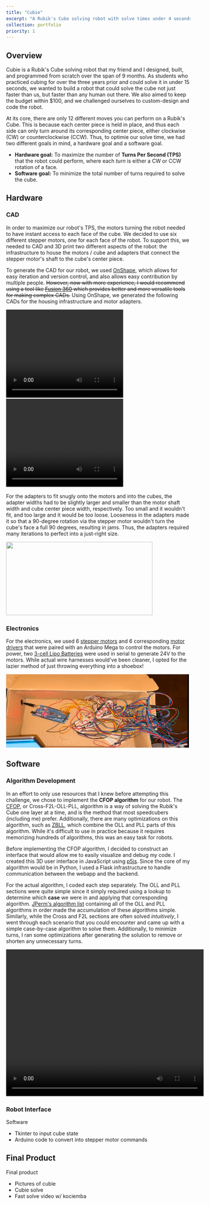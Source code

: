 ```yaml
---
title: "Cubie"
excerpt: "A Rubik's Cube solving robot with solve times under 4 seconds.<br/><img src='/images/500x300.png'>"
collection: portfolio
priority: 1
---
```


## Overview

Cubie is a Rubik's Cube solving robot that my friend and I designed, built, and programmed from scratch over the span of 9 months. As students who practiced cubing for over the three years prior and could solve it in under 15 seconds, we wanted to build a robot that could solve the cube not just faster than us, but faster than any human out there. We also aimed to keep the budget within $100, and we challenged ourselves to custom-design and code the robot.

At its core, there are only 12 different moves you can perform on a Rubik's Cube. This is because each center piece is held in place, and thus each side can only turn around its corresponding center piece, either clockwise (CW) or counterclockwise (CCW). Thus, to optimie our solve time, we had two different goals in mind, a hardware goal and a software goal.
- **Hardware goal:** To maximize the number of **Turns Per Second (TPS)** that the robot could perform, where each _turn_ is either a CW or CCW rotation of a face.
- **Software goal:** To minimize the total number of turns required to solve the cube.

## Hardware

### CAD

In order to maximize our robot's TPS, the motors turning the robot needed to have instant access to each face of the cube. We decided to use six different stepper motors, one for each face of the robot. To support this, we needed to CAD and 3D print two different aspects of the robot: the infrastructure to house the motors / cube and adapters that connect the stepper motor's shaft to the cube's center piece.

To generate the CAD for our robot, we used [OnShape](https://www.onshape.com/en/), which allows for easy iteration and version control, and also allows easy contribution by multiple people. ~~However, now with more experience, I would recommend using a tool like [Fusion 360](https://www.autodesk.com/products/fusion-360/overview) which provides better and more versatile tools for making complex CADs.~~ Using OnShape, we generated the following CADs for the housing infrastructure and motor adapters.

<video width="320" height="240" controls>
  <source src="/files/Cubie/Housing Infrastructure.mp4" type="video/mp4">
</video>

<video width="320" height="240" controls>
  <source src="/files/Cubie/Adapters CAD.mp4" type="video/mp4">
</video>

For the adapters to fit snugly onto the motors and into the cubes, the adapter widths had to be slightly larger and smaller than the motor shaft width and cube center piece width, respectively. Too small and it wouldn't fit, and too large and it would be too loose. Looseness in the adapters made it so that a 90-degree rotation via the stepper motor wouldn't turn the cube's face a full 90 degrees, resulting in jams. Thus, the adapters required many iterations to perfect into a just-right size.

<img src="/files/Cubie/Adapters.png" width="400" height="200" />

### Electronics

For the electronics, we used 6 [stepper motors](https://www.amazon.com/STEPPERONLINE-Stepper-Bipolar-Connector-compatible/dp/B00PNEQKC0?crid=32PJM6REFBBB3&dib=eyJ2IjoiMSJ9.EP5HV2rY5n8tJ-MMHFxEfxtyfGangyfKPiGJxcAQs57vnZ11TGl-He8UNqLmzBRMxf4cvJiAAl3UfkQPA-GOvBw1psTBHOfcWR-YbQA64ywSLRGL5yqowgmg3EzFPMf7_KTKw4BoB1ClzwMXS4k6qd0kUn1AVZPUhlmJHGkNi5HKLQpGcUDidAh5dQbkk60YLhM53uLBzZZxvZ0bvTNY9xjpk27z_VnjsRX1DAbRs34.sr9AQo-bSdUWeseI1Nhv69LMXRsFhSOYN01_RagO6fI&dib_tag=se&keywords=stepper+motors&qid=1734759526&sprefix=stepper+motor%2Caps%2C154&sr=8-3) and 6 corresponding [motor drivers](https://www.adafruit.com/product/807) that were paired with an Arduino Mega to control the motors. For power, two [3-cell Lipo Batteries](https://hobbyking.com/en_us/turnigy-2200mah-3s-25c-lipo-pack.html) were used in serial to generate 24V to the motors. While actual wire harnesses would've been cleaner, I opted for the lazier method of just throwing everything into a shoebox!

<img src="/files/Cubie/Shoebox.png" width="500" height="200" />

## Software

### Algorithm Development

In an effort to only use resources that I knew before attempting this challenge, we chose to implement the **CFOP algorithm** for our robot. The [CFOP](https://jperm.net/3x3/cfop), or Cross-F2L-OLL-PLL, algorithm is a way of solving the Rubik's Cube one layer at a time, and is the method that most speedcubers (including me) prefer. Additionally, there are many optimizations on this algorithm, such as [ZBLL](https://www.speedsolving.com/wiki/index.php/ZBLL), which combine the OLL and PLL parts of this algorithm. While it's difficult to use in practice because it requires memorizing hundreds of algorithms, this was an easy task for robots.

Before implementing the CFOP algorithm, I decided to construct an interface that would allow me to easily visualize and debug my code. I created this 3D user interface in JavaScript using [p5js](https://p5js.org/). Since the core of my algorithm would be in Python, I used a Flask infrastructure to handle communication between the webapp and the backend.

For the actual algorithm, I coded each step separately. The OLL and PLL sections were quite simple since it simply required using a lookup to determine which **case** we were in and applying that corresponding algorithm. [JPerm's algorithm list](https://jperm.net/algs/oll) containing all of the OLL and PLL algorithms in order made the accumulation of these algorithms simple. Similarly, while the Cross and F2L sections are often solved _intuitively_, I went through each scenario that you could encounter and came up with a simple case-by-case algorithm to solve them. Additionally, to minimize turns, I ran some optimizations after generating the solution to remove or shorten any unnecessary turns.

<video width="540" height="400" controls>
  <source src="/files/Cubie/CubeJS.mp4" type="video/mp4">
</video>

### Robot Interface

Software
- Tkinter to input cube state
- Arduino code to convert into stepper motor commands

## Final Product

Final product
- Pictures of cubie
- Cubie solve
- Fast solve video w/ kociemba
